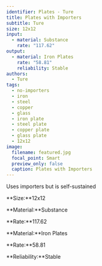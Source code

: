 ```yaml
---
identifier: Plates - Ture
title: Plates with Importers
subtitle: Ture
size: 12x12
input:
  - material: Substance
    rate: "117.62"
output:
  - material: Iron Plates
    rate: "58.81"
    reliability: Stable
authors:
  - Ture
tags:
  - no-importers
  - iron
  - steel
  - copper
  - glass
  - iron plate
  - steel plate
  - copper plate
  - glass plate
  - 12x12
image:
  filename: featured.jpg
  focal_point: Smart
  preview_only: false
  caption: Plates with Importers
---
```

Uses importers but is self-sustained

**Size:**12x12

**Material:**Substance

**Rate:**117.62

**Material:**Iron Plates

**Rate:**58.81

**Reliability:**Stable